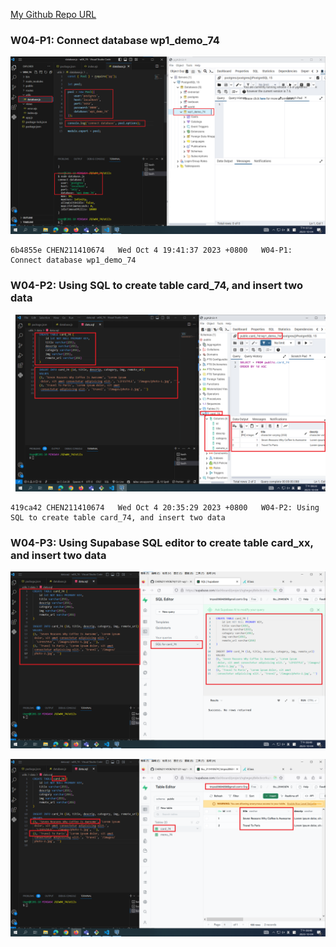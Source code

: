 [My Github Repo URL](https://github.com/CHEN211410674/1121-wp1-demo-211410674.git)

### W04-P1: Connect database wp1_demo_74

![](w04-p1.png)

```
6b4855e CHEN211410674   Wed Oct 4 19:41:37 2023 +0800   W04-P1: Connect database wp1_demo_74
```

### W04-P2: Using SQL to create table card_74, and insert two data

![](w04-p2.png)

```
419ca42 CHEN211410674   Wed Oct 4 20:35:29 2023 +0800   W04-P2: Using SQL to create table card_74, and insert two data
```

### W04-P3: Using Supabase SQL editor to create table card_xx, and insert two data

![](w04-p3-1.png)

![](w04-p3-2.png)
